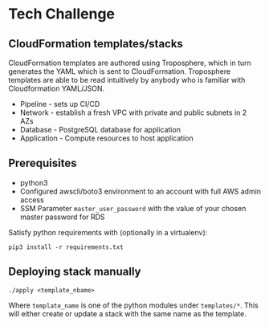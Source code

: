 # Tech Challenge

## CloudFormation templates/stacks

CloudFormation templates are authored using Troposphere, which in turn generates the YAML which is sent to CloudFormation. Troposphere templates are able to be
read intuitively by anybody who is familiar with Cloudformation YAML/JSON.

* Pipeline - sets up CI/CD
* Network - establish a fresh VPC with private and public subnets in 2 AZs
* Database - PostgreSQL database for application
* Application - Compute resources to host application

## Prerequisites

* python3
* Configured awscli/boto3 environment to an account with full AWS admin access
* SSM Parameter `master_user_password` with the value of your chosen master password for RDS

Satisfy python requirements with (optionally in a virtualenv):

```
pip3 install -r requirements.txt
```

## Deploying stack manually

```
./apply <template_nbame>
```

Where `template_name` is one of the python modules under `templates/*`. This will either create or update a stack with the same name as the template.
